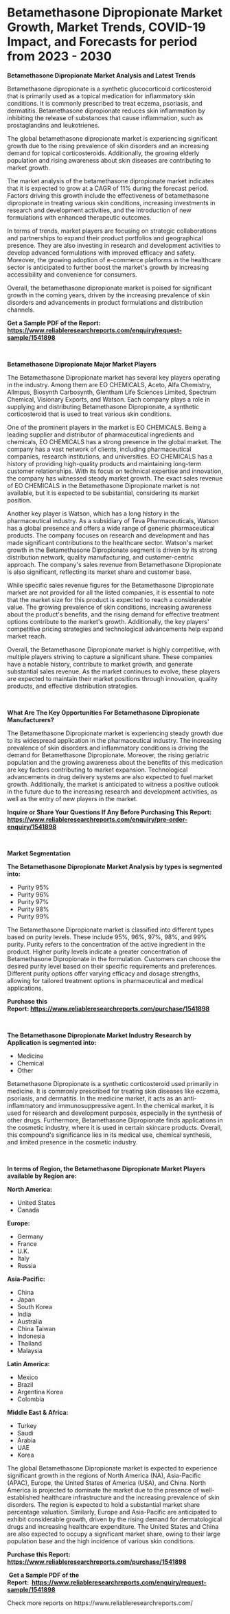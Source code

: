 <p><h1>Betamethasone Dipropionate Market Growth, Market Trends, COVID-19 Impact, and Forecasts for period from 2023 - 2030</h1></p><p><strong>Betamethasone Dipropionate Market Analysis and Latest Trends</strong></p>
<p><p>Betamethasone dipropionate is a synthetic glucocorticoid corticosteroid that is primarily used as a topical medication for inflammatory skin conditions. It is commonly prescribed to treat eczema, psoriasis, and dermatitis. Betamethasone dipropionate reduces skin inflammation by inhibiting the release of substances that cause inflammation, such as prostaglandins and leukotrienes.</p><p>The global betamethasone dipropionate market is experiencing significant growth due to the rising prevalence of skin disorders and an increasing demand for topical corticosteroids. Additionally, the growing elderly population and rising awareness about skin diseases are contributing to market growth.</p><p>The market analysis of the betamethasone dipropionate market indicates that it is expected to grow at a CAGR of 11% during the forecast period. Factors driving this growth include the effectiveness of betamethasone dipropionate in treating various skin conditions, increasing investments in research and development activities, and the introduction of new formulations with enhanced therapeutic outcomes.</p><p>In terms of trends, market players are focusing on strategic collaborations and partnerships to expand their product portfolios and geographical presence. They are also investing in research and development activities to develop advanced formulations with improved efficacy and safety. Moreover, the growing adoption of e-commerce platforms in the healthcare sector is anticipated to further boost the market's growth by increasing accessibility and convenience for consumers.</p><p>Overall, the betamethasone dipropionate market is poised for significant growth in the coming years, driven by the increasing prevalence of skin disorders and advancements in product formulations and distribution channels.</p></p>
<p><strong>Get a Sample PDF of the Report:&nbsp; <a href="https://www.reliableresearchreports.com/enquiry/request-sample/1541898">https://www.reliableresearchreports.com/enquiry/request-sample/1541898</a></strong></p>
<p>&nbsp;</p>
<p><strong>Betamethasone Dipropionate Major Market Players</strong></p>
<p><p>The Betamethasone Dipropionate market has several key players operating in the industry. Among them are EO CHEMICALS, Aceto, Alfa Chemistry, Allmpus, Biosynth Carbosynth, Glentham Life Sciences Limited, Spectrum Chemical, Visionary Exports, and Watson. Each company plays a role in supplying and distributing Betamethasone Dipropionate, a synthetic corticosteroid that is used to treat various skin conditions.</p><p>One of the prominent players in the market is EO CHEMICALS. Being a leading supplier and distributor of pharmaceutical ingredients and chemicals, EO CHEMICALS has a strong presence in the global market. The company has a vast network of clients, including pharmaceutical companies, research institutions, and universities. EO CHEMICALS has a history of providing high-quality products and maintaining long-term customer relationships. With its focus on technical expertise and innovation, the company has witnessed steady market growth. The exact sales revenue of EO CHEMICALS in the Betamethasone Dipropionate market is not available, but it is expected to be substantial, considering its market position.</p><p>Another key player is Watson, which has a long history in the pharmaceutical industry. As a subsidiary of Teva Pharmaceuticals, Watson has a global presence and offers a wide range of generic pharmaceutical products. The company focuses on research and development and has made significant contributions to the healthcare sector. Watson's market growth in the Betamethasone Dipropionate segment is driven by its strong distribution network, quality manufacturing, and customer-centric approach. The company's sales revenue from Betamethasone Dipropionate is also significant, reflecting its market share and customer base.</p><p>While specific sales revenue figures for the Betamethasone Dipropionate market are not provided for all the listed companies, it is essential to note that the market size for this product is expected to reach a considerable value. The growing prevalence of skin conditions, increasing awareness about the product's benefits, and the rising demand for effective treatment options contribute to the market's growth. Additionally, the key players' competitive pricing strategies and technological advancements help expand market reach.</p><p>Overall, the Betamethasone Dipropionate market is highly competitive, with multiple players striving to capture a significant share. These companies have a notable history, contribute to market growth, and generate substantial sales revenue. As the market continues to evolve, these players are expected to maintain their market positions through innovation, quality products, and effective distribution strategies.</p></p>
<p>&nbsp;</p>
<p><strong>What Are The Key Opportunities For Betamethasone Dipropionate Manufacturers?</strong></p>
<p><p>The Betamethasone Dipropionate market is experiencing steady growth due to its widespread application in the pharmaceutical industry. The increasing prevalence of skin disorders and inflammatory conditions is driving the demand for Betamethasone Dipropionate. Moreover, the rising geriatric population and the growing awareness about the benefits of this medication are key factors contributing to market expansion. Technological advancements in drug delivery systems are also expected to fuel market growth. Additionally, the market is anticipated to witness a positive outlook in the future due to the increasing research and development activities, as well as the entry of new players in the market.</p></p>
<p><strong>Inquire or Share Your Questions If Any Before Purchasing This Report: <a href="https://www.reliableresearchreports.com/enquiry/pre-order-enquiry/1541898">https://www.reliableresearchreports.com/enquiry/pre-order-enquiry/1541898</a></strong></p>
<p>&nbsp;</p>
<p><strong>Market Segmentation</strong></p>
<p><strong>The Betamethasone Dipropionate Market Analysis by types is segmented into:</strong></p>
<p><ul><li>Purity 95%</li><li>Purity 96%</li><li>Purity 97%</li><li>Purity 98%</li><li>Purity 99%</li></ul></p>
<p><p>The Betamethasone Dipropionate market is classified into different types based on purity levels. These include 95%, 96%, 97%, 98%, and 99% purity. Purity refers to the concentration of the active ingredient in the product. Higher purity levels indicate a greater concentration of Betamethasone Dipropionate in the formulation. Customers can choose the desired purity level based on their specific requirements and preferences. Different purity options offer varying efficacy and dosage strengths, allowing for tailored treatment options in pharmaceutical and medical applications.</p></p>
<p><strong>Purchase this Report:&nbsp;<a href="https://www.reliableresearchreports.com/purchase/1541898">https://www.reliableresearchreports.com/purchase/1541898</a></strong></p>
<p>&nbsp;</p>
<p><strong>The Betamethasone Dipropionate Market Industry Research by Application is segmented into:</strong></p>
<p><ul><li>Medicine</li><li>Chemical</li><li>Other</li></ul></p>
<p><p>Betamethasone Dipropionate is a synthetic corticosteroid used primarily in medicine. It is commonly prescribed for treating skin diseases like eczema, psoriasis, and dermatitis. In the medicine market, it acts as an anti-inflammatory and immunosuppressive agent. In the chemical market, it is used for research and development purposes, especially in the synthesis of other drugs. Furthermore, Betamethasone Dipropionate finds applications in the cosmetic industry, where it is used in certain skincare products. Overall, this compound's significance lies in its medical use, chemical synthesis, and limited presence in the cosmetic industry.</p></p>
<p>&nbsp;</p>
<p><strong>In terms of Region, the Betamethasone Dipropionate Market Players available by Region are:</strong></p>
<p>
    <p> <strong> North America: </strong>
        <ul>
            <li>United States</li>
            <li>Canada</li>
        </ul>
        </p> 
    <p> <strong> Europe: </strong>
        <ul>
            <li>Germany</li>
            <li>France</li>
            <li>U.K.</li>
            <li>Italy</li>
            <li>Russia</li>
        </ul>
        </p> 
    <p> <strong> Asia-Pacific: </strong>
        <ul>
            <li>China</li>
            <li>Japan</li>
            <li>South Korea</li>
            <li>India</li>
            <li>Australia</li>
            <li>China Taiwan</li>
            <li>Indonesia</li>
            <li>Thailand</li>
            <li>Malaysia</li>
        </ul>
        </p> 
    <p> <strong> Latin America: </strong>
        <ul>
            <li>Mexico</li>
            <li>Brazil</li>
            <li>Argentina Korea</li>
            <li>Colombia</li>
        </ul>
        </p> 
    <p> <strong> Middle East & Africa: </strong>
        <ul>
            <li>Turkey</li>
            <li>Saudi</li>
            <li>Arabia</li>
            <li>UAE</li>
            <li>Korea</li>
        </ul>
    </p>
    </p>
<p><p>The global Betamethasone Dipropionate market is expected to experience significant growth in the regions of North America (NA), Asia-Pacific (APAC), Europe, the United States of America (USA), and China. North America is projected to dominate the market due to the presence of well-established healthcare infrastructure and the increasing prevalence of skin disorders. The region is expected to hold a substantial market share percentage valuation. Similarly, Europe and Asia-Pacific are anticipated to exhibit considerable growth, driven by the rising demand for dermatological drugs and increasing healthcare expenditure. The United States and China are also expected to occupy a significant market share, owing to their large population base and the high incidence of various skin conditions.</p></p>
<p><strong>Purchase this Report: <a href="https://www.reliableresearchreports.com/purchase/1541898">https://www.reliableresearchreports.com/purchase/1541898</a></strong></p>
<p>&nbsp;<strong>Get a Sample PDF of the Report:&nbsp;&nbsp;<a href="https://www.reliableresearchreports.com/enquiry/request-sample/1541898">https://www.reliableresearchreports.com/enquiry/request-sample/1541898</a></strong></p>
<p><strong></strong></p>
<p>Check more reports on https://www.reliableresearchreports.com/</p>